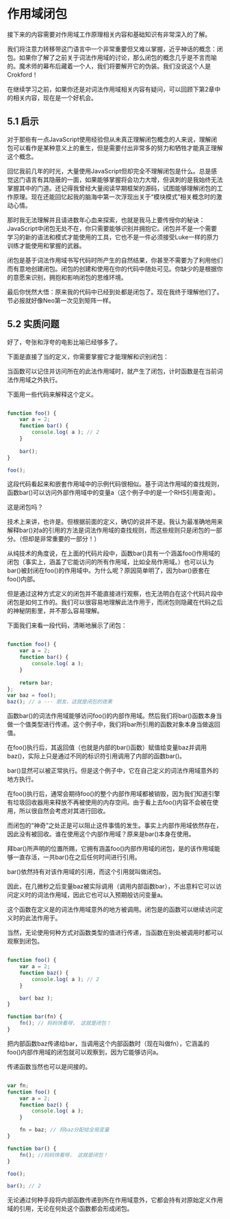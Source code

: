 作用域闭包
=========

接下来的内容需要对作用域工作原理相关内容和基础知识有非常深入的了解。

我们将注意力转移带这门语言中一个非常重要但又难以掌握，近乎神话的概念：闭包。如果你了解了之前关于词法作用域的讨论，那么闭包的概念几乎是不言而喻的。魔术师的幕布后藏着一个人，我们将要解开它的伪装。我们没说这个人是Crokford！

在继续学习之前，如果你还是对词法作用域相关内容有疑问，可以回顾下第2章中的相关内容，现在是一个好机会。

## 5.1 启示

对于那些有一点JavaScript使用经验但从未真正理解闭包概念的人来说，理解闭包可以看作是某种意义上的重生，但是需要付出非常多的努力和牺牲才能真正理解这个概念。

回忆我前几年的时光，大量使用JavaScript但却完全不理解闭包是什么。总是感觉这门语言有其隐蔽的一面，如果能够掌握将会功力大增，但讽刺的是我始终无法掌握其中的门道。还记得我曾经大量阅读早期框架的源码，试图能够理解闭包的工作原理。现在还能回忆起我的脑海中第一次浮现出关于“模块模式”相关概念时的激动心情。

那时我无法理解并且请进数年心血来探索，也就是我马上要传授你的秘诀：JavaScript中闭包无处不在，你只需要能够识别并拥抱它。闭包并不是一个需要学习的新的语法和模式才能使用的工具，它也不是一件必须接受Luke一样的原力训练才能使用和掌握的武器。

闭包是基于词法作用域书写代码时所产生的自然结果，你甚至不需要为了利用他们而有意地创建闭包。闭包的创建和使用在你的代码中随处可见。你缺少的是根据你的意愿来识别，拥抱和影响闭包的思维环境。

最后你恍然大悟：原来我的代码中已经到处都是闭包了。现在我终于理解他们了。节必报就好像Neo第一次见到矩阵一样。

## 5.2 实质问题

好了，夸张和浮夸的电影比喻已经够多了。

下面是直接了当的定义，你需要掌握它才能理解和识别闭包：

当函数可以记住并访问所在的此法作用域时，就产生了闭包，计时函数是在当前词法作用域之外执行。

下面用一些代码来解释这个定义。

```js

function foo() {
	var a = 2;
	function bar() {
		console.log( a ); // 2
	}
	
	bar();
}

foo();

```

这段代码看起来和嵌套作用域中的示例代码很相似。基于词法作用域的查找规则，函数bar()可以访问外部作用域中的变量a（这个例子中的是一个RHS引用查询）。

这是闭包吗？

技术上来讲，也许是。但根据前面的定义，确切的说并不是。我认为最准确地用来解释bar()对a的引用的方法是词法作用域的查找规则，而这些规则只是闭包的一部分。（但却是非常重要的一部分！）

从纯技术的角度说，在上面的代码片段中，函数bar()具有一个涵盖foo()作用域的闭包（事实上，涵盖了它能访问的所有作用域，比如全局作用域。）也可以认为bar()被封闭在foo()的作用域中。为什么呢？原因简单明了，因为bar()嵌套在foo()内部。

但是通过这种方式定义的闭包并不能直接进行观察，也无法明白在这个代码片段中闭包是如何工作的。我们可以很容易地理解此法作用于，而闭包则隐藏在代码之后的神秘阴影里，并不那么容易理解。

下面我们来看一段代码，清晰地展示了闭包：

```js

function foo() {
	var a = 2;
	function bar() {
		console.log( a );
	}
	
	return bar;
};
var baz = foo();
baz(); // a --- 朋友，这就是闭包的效果

```

函数bar()的词法作用域能够访问foo()的内部作用域。然后我们将bar()函数本身当做一个值类型进行传递。这个例子中，我们将bar所引用的函数对象本身当做返回值。

在foo()执行后，其返回值（也就是内部的bar()函数）赋值给变量baz并调用baz()，实际上只是通过不同的标识符引用调用了内部的函数bar()。

bar()显然可以被正常执行。但是这个例子中，它在自己定义的词法作用域意外的地方执行。

在foo()执行后，通常会期待foo()的整个内部作用域都被销毁，因为我们知道引擎有垃圾回收器用来释放不再被使用的内存空间。由于看上去foo()内容不会被在使用，所以很自然会考虑对其进行回收。

而闭包的“神奇”之处正是可以阻止这件事情的发生。事实上内部作用域依然存在，因此没有被回收。谁在使用这个内部作用域？原来是bar()本身在使用。

拜bar()所声明的位置所赐，它拥有涵盖foo()内部作用域的闭包，是的该作用域能够一直存活，一共bar()在之后任何时间进行引用。

bar()依然持有对该作用域的引用，而这个引用就叫做闭包。

因此，在几微秒之后变量baz被实际调用（调用内部函数bar），不出意料它可以访问定义时的词法作用域，因此它也可以入预期般访问变量a。

这个函数在定义是的词法作用域意外的地方被调用。闭包是的函数可以继续访问定义时的此法作用于。

当然，无论使用何种方式对函数类型的值进行传递，当函数在别处被调用时都可以观察到闭包。

```js

function foo() {
	var a = 2;
	function baz() {
		console.log( a ); // 2
	}

	bar( baz );
}

function bar(fn) {
	fn(); // 妈妈快看呀， 这就是闭包！
}

```

把内部函数baz传递给bar，当调用这个内部函数时（现在叫做fn），它涵盖的foo()内部作用域的闭包就可以观察到，因为它能够访问a。

传递函数当然也可以是间接的。

```js

var fn;
function foo() {
	var a = 2;
	function baz() {
		console.log( a );
	}

	fn = baz; // 将baz分配给全局变量
}

function bar() {
	fn(); //妈妈快看呀， 这就是闭包！
}

foo();

bar(); // 2

```

无论通过何种手段将内部函数传递到所在作用域意外，它都会持有对原始定义作用域的引用，无论在何处这个函数都会形成闭包。







